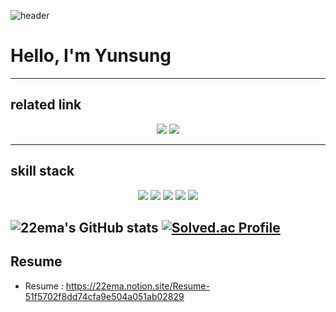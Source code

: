![header](https://capsule-render.vercel.app/api?type=Waving&color=auto&height=300&section=header&text=22ema's%20github&fontSize=90)

# Hello, I'm Yunsung
---
## related link
<p align="center">
 <a href="https://development-ima.tistory.com/" target="_blank"><img src="https://img.shields.io/badge/-Devblog-green"/></a>
 <a href="https://www.acmicpc.net/user/22ema" target="_blank"><img src="https://img.shields.io/badge/-Baekjun-yellow"/></a>
</p>

---
## skill stack
<p align="center">
 <img src="https://img.shields.io/badge/Python-blue?style=flat-square&logo=Python&logoColor=white"/>
 <img src="https://img.shields.io/badge/Pytorch-red?style=flat-square&logo=Pytorch&logoColor=white"/>
 <img src="https://img.shields.io/badge/C++-yellow?style=flat-square&logo=cplusplus&logoColor=white"/>
 <img src="https://img.shields.io/badge/Keras-green?style=flat-square&logo=keras&logoColor=white"/>
 <img src="https://img.shields.io/badge/OpenCV-E34F26?style=flat-square&logo=opencv&logoColor=white"/>
</p>

![22ema's GitHub stats](https://github-readme-stats.vercel.app/api?username=22ema&show_icons=true&theme=radical)
[![Solved.ac Profile](http://mazassumnida.wtf/api/generate_badge?boj=22ema)](https://solved.ac/22ema)
---
## Resume
- Resume : https://22ema.notion.site/Resume-51f5702f8dd74cfa9e504a051ab02829
